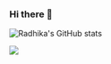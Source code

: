 ### Hi there 👋

<!--
**Radhika025/Radhika025** is a ✨ _special_ ✨ repository because its `README.md` (this file) appears on your GitHub profile.

Here are some ideas to get you started:

- 🔭 I’m currently working on ...
- 🌱 I’m currently learning ...
- 👯 I’m looking to collaborate on ...
- 🤔 I’m looking for help with ...
- 💬 Ask me about ...
- 📫 How to reach me: ...
- 😄 Pronouns: ...
- ⚡ Fun fact: ...
-->

![Radhika's GitHub stats](https://github-readme-stats.vercel.app/api?username=Radhika025&show_icons=true&theme=dracula)

![](https://komarev.com/ghpvc/?username=Radhika025&style=flat-square)
